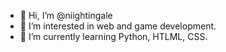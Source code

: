 - 👋 Hi, I’m @niightingale
- 👀 I’m interested in web and game development.
- 🌱 I’m currently learning Python, HTLML, CSS.
